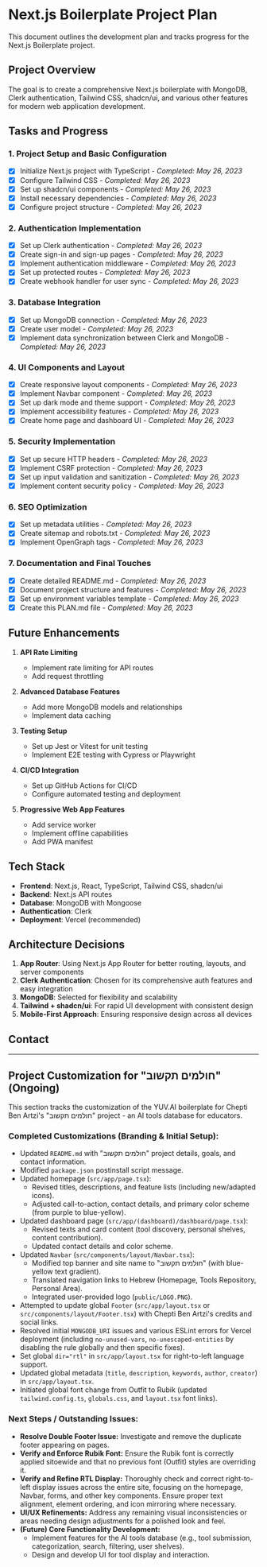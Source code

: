 # Next.js Boilerplate Project Plan

This document outlines the development plan and tracks progress for the Next.js Boilerplate project.

## Project Overview

The goal is to create a comprehensive Next.js boilerplate with MongoDB, Clerk authentication, Tailwind CSS, shadcn/ui, and various other features for modern web application development.

## Tasks and Progress

### 1. Project Setup and Basic Configuration
- [x] Initialize Next.js project with TypeScript - *Completed: May 26, 2023*
- [x] Configure Tailwind CSS - *Completed: May 26, 2023*
- [x] Set up shadcn/ui components - *Completed: May 26, 2023*
- [x] Install necessary dependencies - *Completed: May 26, 2023*
- [x] Configure project structure - *Completed: May 26, 2023*

### 2. Authentication Implementation
- [x] Set up Clerk authentication - *Completed: May 26, 2023*
- [x] Create sign-in and sign-up pages - *Completed: May 26, 2023*
- [x] Implement authentication middleware - *Completed: May 26, 2023*
- [x] Set up protected routes - *Completed: May 26, 2023*
- [x] Create webhook handler for user sync - *Completed: May 26, 2023*

### 3. Database Integration
- [x] Set up MongoDB connection - *Completed: May 26, 2023*
- [x] Create user model - *Completed: May 26, 2023*
- [x] Implement data synchronization between Clerk and MongoDB - *Completed: May 26, 2023*

### 4. UI Components and Layout
- [x] Create responsive layout components - *Completed: May 26, 2023*
- [x] Implement Navbar component - *Completed: May 26, 2023*
- [x] Set up dark mode and theme support - *Completed: May 26, 2023*
- [x] Implement accessibility features - *Completed: May 26, 2023*
- [x] Create home page and dashboard UI - *Completed: May 26, 2023*

### 5. Security Implementation
- [x] Set up secure HTTP headers - *Completed: May 26, 2023*
- [x] Implement CSRF protection - *Completed: May 26, 2023*
- [x] Set up input validation and sanitization - *Completed: May 26, 2023*
- [x] Implement content security policy - *Completed: May 26, 2023*

### 6. SEO Optimization
- [x] Set up metadata utilities - *Completed: May 26, 2023*
- [x] Create sitemap and robots.txt - *Completed: May 26, 2023*
- [x] Implement OpenGraph tags - *Completed: May 26, 2023*

### 7. Documentation and Final Touches
- [x] Create detailed README.md - *Completed: May 26, 2023*
- [x] Document project structure and features - *Completed: May 26, 2023*
- [x] Set up environment variables template - *Completed: May 26, 2023*
- [x] Create this PLAN.md file - *Completed: May 26, 2023*

## Future Enhancements

1. **API Rate Limiting**
   - Implement rate limiting for API routes
   - Add request throttling

2. **Advanced Database Features**
   - Add more MongoDB models and relationships
   - Implement data caching

3. **Testing Setup**
   - Set up Jest or Vitest for unit testing
   - Implement E2E testing with Cypress or Playwright

4. **CI/CD Integration**
   - Set up GitHub Actions for CI/CD
   - Configure automated testing and deployment

5. **Progressive Web App Features**
   - Add service worker
   - Implement offline capabilities
   - Add PWA manifest

## Tech Stack

- **Frontend**: Next.js, React, TypeScript, Tailwind CSS, shadcn/ui
- **Backend**: Next.js API routes
- **Database**: MongoDB with Mongoose
- **Authentication**: Clerk
- **Deployment**: Vercel (recommended)

## Architecture Decisions

1. **App Router**: Using Next.js App Router for better routing, layouts, and server components
2. **Clerk Authentication**: Chosen for its comprehensive auth features and easy integration
3. **MongoDB**: Selected for flexibility and scalability 
4. **Tailwind + shadcn/ui**: For rapid UI development with consistent design
5. **Mobile-First Approach**: Ensuring responsive design across all devices

## Contact

---

## Project Customization for "חולמים תקשוב" (Ongoing)

This section tracks the customization of the YUV.AI boilerplate for Chepti Ben Artzi's "חולמים תקשוב" project - an AI tools database for educators.

### Completed Customizations (Branding & Initial Setup):
- Updated `README.md` with "חולמים תקשוב" project details, goals, and contact information.
- Modified `package.json` postinstall script message.
- Updated homepage (`src/app/page.tsx`): 
  - Revised titles, descriptions, and feature lists (including new/adapted icons).
  - Adjusted call-to-action, contact details, and primary color scheme (from purple to blue-yellow).
- Updated dashboard page (`src/app/(dashboard)/dashboard/page.tsx`):
  - Revised texts and card content (tool discovery, personal shelves, content contribution).
  - Updated contact details and color scheme.
- Updated `Navbar` (`src/components/layout/Navbar.tsx`):
  - Modified top banner and site name to "חולמים תקשוב" (with blue-yellow text gradient).
  - Translated navigation links to Hebrew (Homepage, Tools Repository, Personal Area).
  - Integrated user-provided logo (`public/LOGO.PNG`).
- Attempted to update global `Footer` (`src/app/layout.tsx` or `src/components/layout/Footer.tsx`) with Chepti Ben Artzi's credits and social links.
- Resolved initial `MONGODB_URI` issues and various ESLint errors for Vercel deployment (including `no-unused-vars`, `no-unescaped-entities` by disabling the rule globally and then specific fixes).
- Set global `dir="rtl"` in `src/app/layout.tsx` for right-to-left language support.
- Updated global metadata (`title`, `description`, `keywords`, `author`, `creator`) in `src/app/layout.tsx`.
- Initiated global font change from Outfit to Rubik (updated `tailwind.config.ts`, `globals.css`, and `layout.tsx` font links).

### Next Steps / Outstanding Issues:
- **Resolve Double Footer Issue:** Investigate and remove the duplicate footer appearing on pages.
- **Verify and Enforce Rubik Font:** Ensure the Rubik font is correctly applied sitoewide and that no previous font (Outfit) styles are overriding it.
- **Verify and Refine RTL Display:** Thoroughly check and correct right-to-left display issues across the entire site, focusing on the homepage, Navbar, forms, and other key components. Ensure proper text alignment, element ordering, and icon mirroring where necessary.
- **UI/UX Refinements:** Address any remaining visual inconsistencies or areas needing design adjustments for a polished look and feel.
- **(Future) Core Functionality Development:** 
  - Implement features for the AI tools database (e.g., tool submission, categorization, search, filtering, user shelves).
  - Design and develop UI for tool display and interaction.

